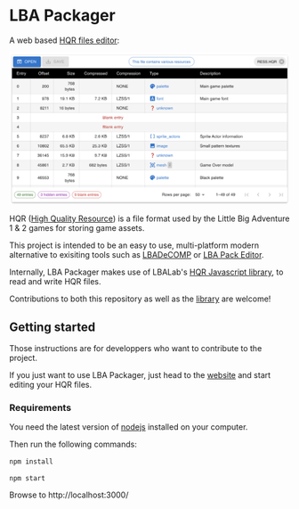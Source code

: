 # LBA Packager

A web based [HQR files editor][lba-packager-site]:

![Screenshot](screenshot.png)

HQR ([High Quality Resource][hqr-info-url]) is a file format used by the Little Big Adventure 1 & 2 games for storing game assets.

This project is intended to be an easy to use, multi-platform modern alternative to exisiting tools such as [LBADeCOMP][lba-decomp] or [LBA Pack Editor][lba-pack-editor].

Internally, LBA Packager makes use of LBALab's [HQR Javascript library][hqr-lib-npm], to read and write HQR files.

Contributions to both this repository as well as the [library][hqr-lib-repo] are welcome!

## Getting started

Those instructions are for developpers who want to contribute to the project.

If you just want to use LBA Packager, just head to the [website][lba-packager-site] and start editing your HQR files.

### Requirements

You need the latest version of [nodejs][nodejs] installed on your computer.

Then run the following commands:

```
npm install
```

```
npm start
```

Browse to http://localhost:3000/

[lba-packager-site]: https://lbalab.github.io/lba-packager/
[hqr-info-url]: http://lbafileinfo.kaziq.net/index.php/High_quality_resource
[hqr-lib-npm]: https://www.npmjs.com/package/@lbalab/hqr
[hqr-lib-repo]: https://github.com/LBALab/hqr
[lba-decomp]: https://www.magicball.net/downloads/programs/development/lbadecomp_1_2
[lba-pack-editor]: http://moonbase.kaziq.net/index.php?page=d_prog
[nodejs]: https://nodejs.org/en/

